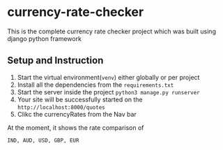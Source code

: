 # currency-rate-checker
This is the complete currency rate checker project which was built using django python framework

## Setup and Instruction
1. Start the virtual environment(`venv`) either globally or per project
2. Install all the dependencies from the `requirements.txt`
3. Start the server inside the project `python3 manage.py runserver`
4. Your site will be successfully started on the `http://localhost:8000/quotes`
5. Clikc the currencyRates from the Nav bar

At the moment, it shows the rate comparison of
```
IND, AUD, USD, GBP, EUR
```
